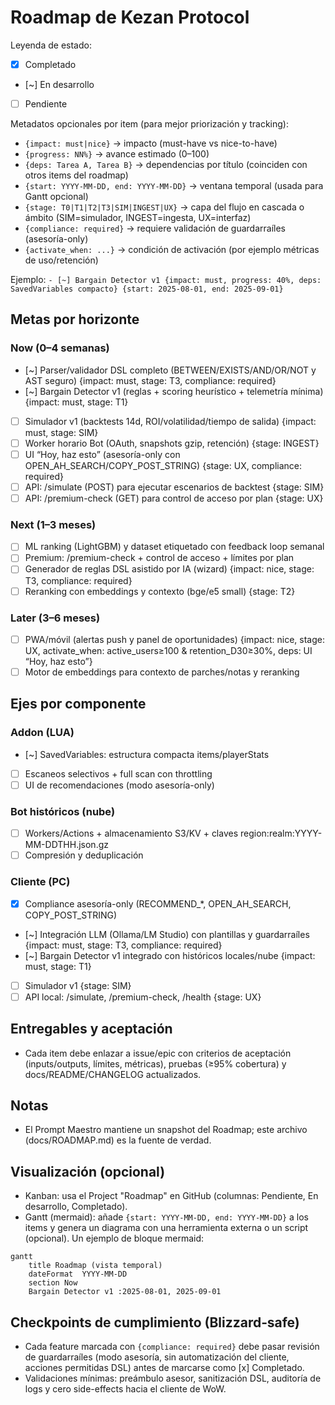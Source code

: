 # Roadmap de Kezan Protocol

Leyenda de estado:
- [x] Completado
- [~] En desarrollo
- [ ] Pendiente

Metadatos opcionales por item (para mejor priorización y tracking):
- `{impact: must|nice}` → impacto (must-have vs nice-to-have)
- `{progress: NN%}` → avance estimado (0–100)
- `{deps: Tarea A, Tarea B}` → dependencias por título (coinciden con otros items del roadmap)
- `{start: YYYY-MM-DD, end: YYYY-MM-DD}` → ventana temporal (usada para Gantt opcional)
 - `{stage: T0|T1|T2|T3|SIM|INGEST|UX}` → capa del flujo en cascada o ámbito (SIM=simulador, INGEST=ingesta, UX=interfaz)
 - `{compliance: required}` → requiere validación de guardarraíles (asesoría-only)
 - `{activate_when: ...}` → condición de activación (por ejemplo métricas de uso/retención)

Ejemplo:
`- [~] Bargain Detector v1 {impact: must, progress: 40%, deps: SavedVariables compacto} {start: 2025-08-01, end: 2025-09-01}`

## Metas por horizonte
### Now (0–4 semanas)
- [~] Parser/validador DSL completo (BETWEEN/EXISTS/AND/OR/NOT y AST seguro) {impact: must, stage: T3, compliance: required}
- [~] Bargain Detector v1 (reglas + scoring heurístico + telemetría mínima) {impact: must, stage: T1}
- [ ] Simulador v1 (backtests 14d, ROI/volatilidad/tiempo de salida) {impact: must, stage: SIM}
- [ ] Worker horario Bot (OAuth, snapshots gzip, retención) {stage: INGEST}
- [ ] UI “Hoy, haz esto” (asesoría-only con OPEN_AH_SEARCH/COPY_POST_STRING) {stage: UX, compliance: required}
 - [ ] API: /simulate (POST) para ejecutar escenarios de backtest {stage: SIM}
 - [ ] API: /premium-check (GET) para control de acceso por plan {stage: UX}

### Next (1–3 meses)
- [ ] ML ranking (LightGBM) y dataset etiquetado con feedback loop semanal
- [ ] Premium: /premium-check + control de acceso + límites por plan
- [ ] Generador de reglas DSL asistido por IA (wizard) {impact: nice, stage: T3, compliance: required}
 - [ ] Reranking con embeddings y contexto (bge/e5 small) {stage: T2}

### Later (3–6 meses)
- [ ] PWA/móvil (alertas push y panel de oportunidades) {impact: nice, stage: UX, activate_when: active_users≥100 & retention_D30≥30%, deps: UI “Hoy, haz esto”}
- [ ] Motor de embeddings para contexto de parches/notas y reranking

## Ejes por componente
### Addon (LUA)
- [~] SavedVariables: estructura compacta items/playerStats
- [ ] Escaneos selectivos + full scan con throttling
- [ ] UI de recomendaciones (modo asesoría-only)

### Bot históricos (nube)
- [ ] Workers/Actions + almacenamiento S3/KV + claves region:realm:YYYY-MM-DDTHH.json.gz
- [ ] Compresión y deduplicación

### Cliente (PC)
- [x] Compliance asesoría-only (RECOMMEND_*, OPEN_AH_SEARCH, COPY_POST_STRING)
- [~] Integración LLM (Ollama/LM Studio) con plantillas y guardarraíles {impact: must, stage: T3, compliance: required}
- [~] Bargain Detector v1 integrado con históricos locales/nube {impact: must, stage: T1}
- [ ] Simulador v1 {stage: SIM}
 - [ ] API local: /simulate, /premium-check, /health {stage: UX}

## Entregables y aceptación
- Cada item debe enlazar a issue/epic con criterios de aceptación (inputs/outputs, límites, métricas), pruebas (≥95% cobertura) y docs/README/CHANGELOG actualizados.

## Notas
- El Prompt Maestro mantiene un snapshot del Roadmap; este archivo (docs/ROADMAP.md) es la fuente de verdad.

## Visualización (opcional)
- Kanban: usa el Project "Roadmap" en GitHub (columnas: Pendiente, En desarrollo, Completado).
- Gantt (mermaid): añade `{start: YYYY-MM-DD, end: YYYY-MM-DD}` a los items y genera un diagrama con una herramienta externa o un script (opcional). Un ejemplo de bloque mermaid:

```mermaid
gantt
	title Roadmap (vista temporal)
	dateFormat  YYYY-MM-DD
	section Now
	Bargain Detector v1 :2025-08-01, 2025-09-01
```

## Checkpoints de cumplimiento (Blizzard‑safe)
- Cada feature marcada con `{compliance: required}` debe pasar revisión de guardarraíles (modo asesoría, sin automatización del cliente, acciones permitidas DSL) antes de marcarse como [x] Completado.
- Validaciones mínimas: preámbulo asesor, sanitización DSL, auditoría de logs y cero side-effects hacia el cliente de WoW.
